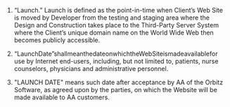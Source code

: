 1. “Launch.” Launch is defined as the point-in-time when Client’s Web Site is moved by Developer from the testing and staging area where the Design and Construction takes place to the Third-Party Server System where the Client’s unique domain name on the World Wide Web then becomes publicly accessible.

2. “LaunchDate”shallmeanthedateonwhichtheWebSiteismadeavailablefor use by Internet end-users, including, but not limited to, patients, nurse counselors, physicians and administrative personnel.

3. "LAUNCH DATE" means such date after acceptance by AA of the
Orbitz Software, as agreed upon by the parties, on which the Website will be
made available to AA customers.